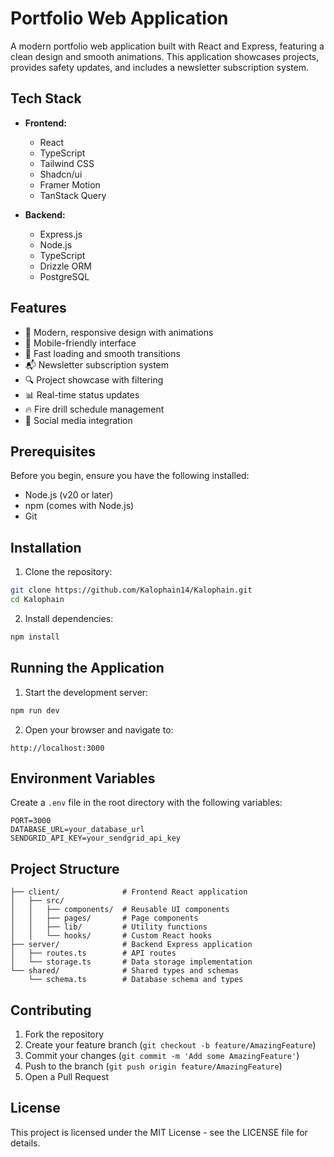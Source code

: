 # Portfolio Web Application

A modern portfolio web application built with React and Express, featuring a clean design and smooth animations. This application showcases projects, provides safety updates, and includes a newsletter subscription system.

## Tech Stack

- **Frontend:**
  - React
  - TypeScript
  - Tailwind CSS
  - Shadcn/ui
  - Framer Motion
  - TanStack Query

- **Backend:**
  - Express.js
  - Node.js
  - TypeScript
  - Drizzle ORM
  - PostgreSQL

## Features

- 🎨 Modern, responsive design with animations
- 📱 Mobile-friendly interface
- 🚀 Fast loading and smooth transitions
- 📬 Newsletter subscription system
- 🔍 Project showcase with filtering
- 📊 Real-time status updates
- 🔥 Fire drill schedule management
- 📱 Social media integration

## Prerequisites

Before you begin, ensure you have the following installed:
- Node.js (v20 or later)
- npm (comes with Node.js)
- Git

## Installation

1. Clone the repository:
```bash
git clone https://github.com/Kalophain14/Kalophain.git
cd Kalophain
```

2. Install dependencies:
```bash
npm install
```

## Running the Application

1. Start the development server:
```bash
npm run dev
```

2. Open your browser and navigate to:
```
http://localhost:3000
```

## Environment Variables

Create a `.env` file in the root directory with the following variables:

```env
PORT=3000
DATABASE_URL=your_database_url
SENDGRID_API_KEY=your_sendgrid_api_key
```

## Project Structure

```
├── client/              # Frontend React application
│   ├── src/
│   │   ├── components/  # Reusable UI components
│   │   ├── pages/       # Page components
│   │   ├── lib/         # Utility functions
│   │   └── hooks/       # Custom React hooks
├── server/              # Backend Express application
│   ├── routes.ts        # API routes
│   └── storage.ts       # Data storage implementation
└── shared/              # Shared types and schemas
    └── schema.ts        # Database schema and types
```

## Contributing

1. Fork the repository
2. Create your feature branch (`git checkout -b feature/AmazingFeature`)
3. Commit your changes (`git commit -m 'Add some AmazingFeature'`)
4. Push to the branch (`git push origin feature/AmazingFeature`)
5. Open a Pull Request

## License

This project is licensed under the MIT License - see the LICENSE file for details.
